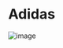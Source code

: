 # Adidas

![image](https://user-images.githubusercontent.com/92162133/213686185-0bbeb2fd-32a3-4a47-a49f-4fbfd00dde8a.png)
